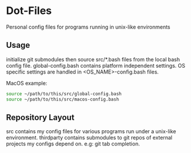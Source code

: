 # Dot-Files
Personal config files for programs running in unix-like environments

## Usage
initialize git submodules then source src/*.bash files from the local bash config file.
global-config.bash contains platform independent settings.
OS specific settings are handled in <OS_NAME>-config.bash files.

MacOS example:
```bash
source ~/path/to/this/src/global-config.bash
source ~/path/to/this/src/macos-config.bash
```

## Repository Layout
src contains my config files for various programs run under a unix-like environment. thirdparty contains submodules to git repos of external projects my configs depend on.  e.g: git tab completion.

